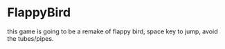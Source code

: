 # FlappyBird
this game is going to be a remake of flappy bird, space key to jump, avoid the tubes/pipes.
